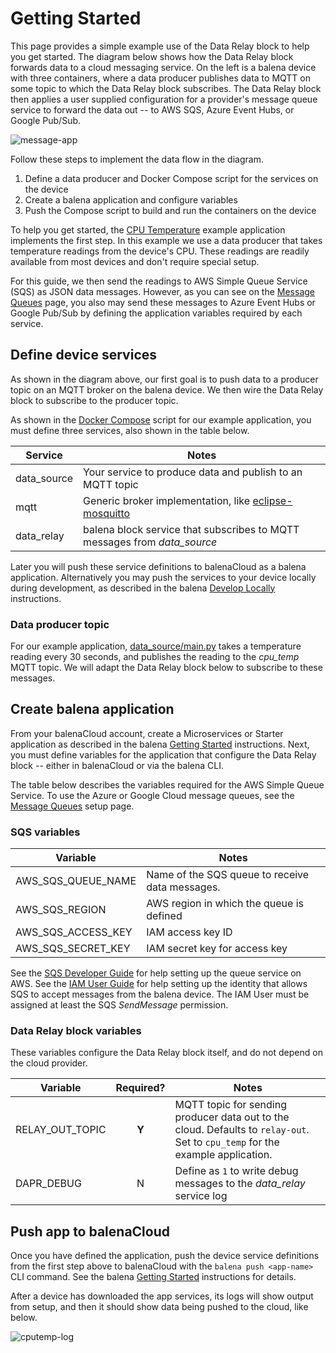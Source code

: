 # Getting Started
This page provides a simple example use of the Data Relay block to help you get started. The diagram below shows how the Data Relay block forwards data to a cloud messaging service. On the left is a balena device with three containers, where a data producer publishes data to MQTT on some topic to which the Data Relay block subscribes. The Data Relay block then applies a user supplied configuration for a provider's message queue service to forward the data out -- to AWS SQS, Azure Event Hubs, or Google Pub/Sub.

![message-app](https://raw.githubusercontent.com/balena-io-playground/data-relay/main/docs/images/message-app.png)

Follow these steps to implement the data flow in the diagram.

 1. Define a data producer and Docker Compose script for the services on the device
 1. Create a balena application and configure variables
 1. Push the Compose script to build and run the containers on the device

To help you get started, the [CPU Temperature](https://github.com/balena-io-playground/data-relay/tree/main/examples/cputemp) example application implements the first step. In this example we use a data producer that takes temperature readings from the device's CPU. These readings are readily available from most devices and don't require special setup.

For this guide, we then send the readings to AWS Simple Queue Service (SQS) as JSON data messages. However, as you can see on the [Message Queues](message-queues) page, you also may send these messages to Azure Event Hubs or Google Pub/Sub by defining the application variables required by each service.

## Define device services

As shown in the diagram above, our first goal is to push data to a producer topic on an MQTT broker on the balena device. We then wire the Data Relay block to subscribe to the producer topic.

As shown in the [Docker Compose](https://github.com/balena-io-playground/data-relay/blob/main/examples/cputemp/docker-compose.yml) script for our example application, you must define three services, also shown in the table below.

| Service    | Notes                                                                                                                                                       |
|------------|-------------------------------------------------------------------------------------------------------------------------------------------------------------|
| data_source|Your service to produce data and publish to an MQTT topic                                                                                                   |
| mqtt       |Generic broker implementation, like [eclipse-mosquitto](https://hub.docker.com/_/eclipse-mosquitto)                                                                   |
| data_relay      |                                                                                         balena block service that subscribes to MQTT messages from *data_source* |

Later you will push these service definitions to balenaCloud as a balena application. Alternatively you may push the services to your device locally during development, as described in the balena [Develop Locally](https://www.balena.io/docs/learn/develop/local-mode/) instructions.

### Data producer topic
For our example application, [data_source/main.py](https://github.com/balena-io-playground/data-relay/blob/main/examples/cputemp/cputemp/main.py) takes a temperature reading every 30 seconds, and publishes the reading to the *cpu_temp* MQTT topic. We will adapt the Data Relay block below to subscribe to these messages.

## Create balena application
From your balenaCloud account, create a Microservices or Starter application as described in the balena [Getting Started](https://www.balena.io/docs/learn/getting-started/raspberrypi3/nodejs/) instructions. Next, you must define variables for the application that configure the Data Relay block -- either in balenaCloud or via the balena CLI.

The table below describes the variables required for the AWS Simple Queue Service. To use the Azure or Google Cloud message queues, see the [Message Queues](message-queues) setup page.

### SQS variables

| Variable         | Notes                                                                             |
|------------------|-----------------------------------------------------------------------------------|
|AWS_SQS_QUEUE_NAME|Name of the SQS queue to receive data messages.|
|AWS_SQS_REGION    |AWS region in which the queue is defined                                           |
|AWS_SQS_ACCESS_KEY|IAM access key ID                                                                  |
|AWS_SQS_SECRET_KEY|IAM secret key for access key                                                      |

See the [SQS Developer Guide](https://docs.aws.amazon.com/AWSSimpleQueueService/latest/SQSDeveloperGuide/welcome.html) for help setting up the queue service on AWS. See the [IAM User Guide](https://docs.aws.amazon.com/IAM/latest/UserGuide/index.html) for help setting up the identity that allows SQS to accept messages from the balena device. The IAM User must be assigned at least the SQS *SendMessage* permission.

### Data Relay block variables
These variables configure the Data Relay block itself, and do not depend on the cloud provider.

| Variable | Required? | Notes                                                                                                                                             |
|--------- | :-------: | --------- |
|RELAY_OUT_TOPIC | **Y** |MQTT topic for sending producer data out to the cloud. Defaults to `relay-out`. Set to `cpu_temp` for the example application. |
|DAPR_DEBUG       | N |Define as `1` to write debug messages to the *data_relay* service log                                                                                                   |

## Push app to balenaCloud
Once you have defined the application, push the device service definitions from the first step above to balenaCloud with the `balena push <app-name>` CLI command. See the balena [Getting Started](https://www.balena.io/docs/learn/getting-started/raspberrypi3/nodejs/#add-release) instructions for details.

After a device has downloaded the app services, its logs will show output from setup, and then it should show data being pushed to the cloud, like below.

![cputemp-log](https://raw.githubusercontent.com/balena-io-playground/data-relay/main/docs/images/cputemp-log.png)
